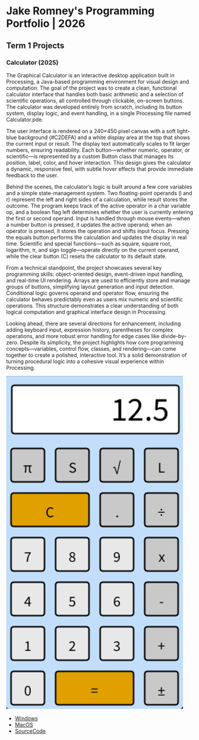 # Jake Romney's Programming Portfolio | 2026

## Term 1 Projects

### Calculator (2025)

The Graphical Calculator is an interactive desktop application built in Processing, a Java-based programming environment for visual design and computation. The goal of the project was to create a clean, functional calculator interface that handles both basic arithmetic and a selection of scientific operations, all controlled through clickable, on-screen buttons. The calculator was developed entirely from scratch, including its button system, display logic, and event handling, in a single Processing file named Calculator.pde.

The user interface is rendered on a 240×450 pixel canvas with a soft light-blue background (#C2DEFA) and a white display area at the top that shows the current input or result. The display text automatically scales to fit larger numbers, ensuring readability. Each button—whether numeric, operator, or scientific—is represented by a custom Button class that manages its position, label, color, and hover interaction. This design gives the calculator a dynamic, responsive feel, with subtle hover effects that provide immediate feedback to the user.

Behind the scenes, the calculator’s logic is built around a few core variables and a simple state-management system. Two floating-point operands (l and r) represent the left and right sides of a calculation, while result stores the outcome. The program keeps track of the active operator in a char variable op, and a boolean flag left determines whether the user is currently entering the first or second operand. Input is handled through mouse events—when a number button is pressed, it updates the active operand; when an operator is pressed, it stores the operation and shifts input focus. Pressing the equals button performs the calculation and updates the display in real time. Scientific and special functions—such as square, square root, logarithm, π, and sign toggle—operate directly on the current operand, while the clear button (C) resets the calculator to its default state.

From a technical standpoint, the project showcases several key programming skills: object-oriented design, event-driven input handling, and real-time UI rendering. Arrays are used to efficiently store and manage groups of buttons, simplifying layout generation and input detection. Conditional logic governs operand and operator flow, ensuring the calculator behaves predictably even as users mix numeric and scientific operations. This structure demonstrates a clear understanding of both logical computation and graphical interface design in Processing.

Looking ahead, there are several directions for enhancement, including adding keyboard input, expression history, parentheses for complex operations, and more robust error handling for edge cases like divide-by-zero. Despite its simplicity, the project highlights how core programming concepts—variables, control flow, classes, and rendering—can come together to create a polished, interactive tool. It’s a solid demonstration of turning procedural logic into a cohesive visual experience within Processing.

![RunningCalculator](https://github.com/jamromney/portfolio/blob/main/images/Calc.png?raw=true)

* [Windows](https://github.com/jamromney/portfolio/blob/main/src/Calc/windows-amd64.zip)
* [MacOS](https://github.com/jamromney/portfolio/blob/main/src/Calc/macos-aarch64.zip)
* [SourceCode](https://github.com/jamromney/portfolio/tree/main/src/Calc/Source%20Code)
